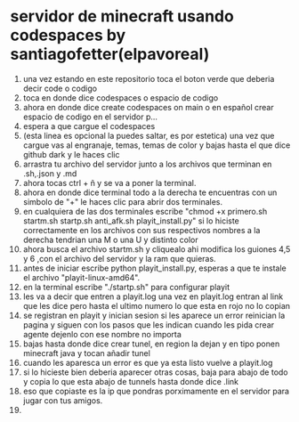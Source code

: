 # servidor de minecraft usando codespaces by santiagofetter(elpavoreal)
1) una vez estando en este repositorio toca el boton verde que deberia decir code o codigo
2) toca en donde dice codespaces o espacio de codigo
3) ahora en donde dice create codespaces on main o en español crear espacio de codigo en el servidor p...
4) espera a que cargue el codespaces
5) (esta linea es opcional la puedes saltar, es por estetica) una vez que cargue vas al engranaje, temas, temas de color y bajas hasta el que dice github dark y le haces clic
6) arrastra tu archivo del servidor junto a los archivos que terminan en .sh,.json y .md
7) ahora tocas ctrl + ñ y se va a poner la terminal.
8) ahora en donde dice terminal todo a la derecha  te encuentras con un simbolo de "+" le haces clic para abrir dos terminales.
9) en cualquiera de las dos terminales escribe "chmod +x primero.sh startm.sh startp.sh anti_afk.sh playit_install.py" si lo hiciste correctamente en los archivos con sus respectivos nombres a la derecha tendrian una M o una U y distinto color
10) ahora busca el archivo startm.sh y cliquealo ahi modifica los guiones 4,5 y 6 ,con el archivo del servidor y la ram que quieras.
11) antes de iniciar escribe python playit_install.py, esperas a que te instale el archivo "playit-linux-amd64".
12) en la terminal escribe "./startp.sh" para configurar playit
13) les va a decir que entren a playit.log una vez en playit.log entran al link que les dice pero hasta el ultimo numero lo que esta en rojo no lo copian
14) se registran en playit y inician sesion si les aparece un error reinician la pagina y siguen con los pasos que les indican cuando les pida crear agente dejenlo con ese nombre no importa
15) bajas hasta donde dice crear tunel, en region la dejan y en tipo ponen minecraft java y tocan añadir tunel
16) cuando les aparesca un error es que ya esta listo vuelve a playit.log
17) si lo hicieste bien deberia aparecer otras cosas, baja para abajo de todo y copia lo que esta abajo de tunnels hasta donde dice .link
18) eso que copiaste es la ip que pondras porximamente en el servidor para jugar con tus amigos.
19) 

